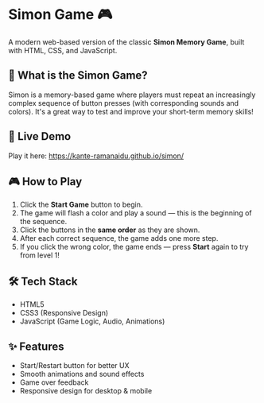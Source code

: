 # Simon Game 🎮

A modern web-based version of the classic **Simon Memory Game**, built with HTML, CSS, and JavaScript.

## 🧠 What is the Simon Game?

Simon is a memory-based game where players must repeat an increasingly complex sequence of button presses (with corresponding sounds and colors). It's a great way to test and improve your short-term memory skills!

## 🚀 Live Demo

Play it here: https://kante-ramanaidu.github.io/simon/

## 🎮 How to Play

1. Click the **Start Game** button to begin.
2. The game will flash a color and play a sound — this is the beginning of the sequence.
3. Click the buttons in the **same order** as they are shown.
4. After each correct sequence, the game adds one more step.
5. If you click the wrong color, the game ends — press **Start** again to try from level 1!

## 🛠️ Tech Stack

- HTML5
- CSS3 (Responsive Design)
- JavaScript (Game Logic, Audio, Animations)

## ✨ Features

- Start/Restart button for better UX
- Smooth animations and sound effects
- Game over feedback
- Responsive design for desktop & mobile
